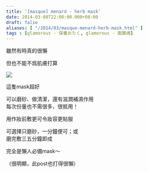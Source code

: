 ```yaml
---
title: '[masque] menard - herb mask'
date: 2014-03-08T22:00:00.000+08:00
draft: false
aliases: [ "/2014/03/masque-menard-herb-mask.html" ]
tags : [glamorous - 保養おたく, glamorous - 面膜魂]
---
```


雖然有時真的很懶  

但也不能不爲肌膚打算  
  

[![](https://3.bp.blogspot.com/-EBJEL69NmtY/XC3q9vo_MwI/AAAAAAAADvE/ZQ5rwjbhrj8zSrKLNVBO74IYcqD6rssMwCLcBGAs/s640/01.jpg)](https://3.bp.blogspot.com/-EBJEL69NmtY/XC3q9vo_MwI/AAAAAAAADvE/ZQ5rwjbhrj8zSrKLNVBO74IYcqD6rssMwCLcBGAs/s1600/01.jpg)

這隻mask超好  

可以磨砂、做清潔，還有滋潤補濕作用  
每次份量也不需很多，很抵用！  
  
用作妝前敷更可令妝容更貼服  
  
可選擇只磨砂，一分鐘便可；或  
磨完敷三五分鐘即成  
  
完全是懶人必備mask～  
  
  
（很明顯，此post也打得很懶）